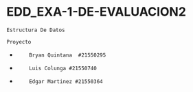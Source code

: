 # EDD_EXA-1-DE-EVALUACION2


`Estructura De Datos`

`Proyecto`
 *         Bryan Quintana  #21550295
 *         Luis Colunga #21550740
 *         Edgar Martinez #21550364
